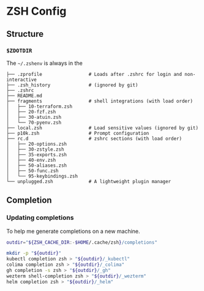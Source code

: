 # ZSH Config

## Structure


### `$ZDOTDIR`

The `~/.zshenv` is always in the 

```
├── .zprofile                 # Loads after .zshrc for login and non-interactive
├── .zsh_history              # (ignored by git)
├── .zshrc   
├── README.md
├── fragments                 # shell integrations (with load order)
│   ├── 10-terraform.zsh
│   ├── 20-fzf.zsh
│   ├── 30-atuin.zsh
│   └── 70-pyenv.zsh
├── local.zsh                 # Load sensitive values (ignored by git)
├── p10k.zsh                  # Prompt configuration
├── rc.d                      # zshrc sections (with load order)
│   ├── 20-options.zsh
│   ├── 30-zstyle.zsh
│   ├── 35-exports.zsh
│   ├── 40-env.zsh
│   ├── 50-aliases.zsh
│   ├── 50-func.zsh
│   └── 95-keybindings.zsh
└── unplugged.zsh             # A lightweight plugin manager
```



## Completion

### Updating completions

To help me generate completions on a new machine.

```zsh
outdir="${ZSH_CACHE_DIR:-$HOME/.cache/zsh}/completions"

mkdir -p "${outdir}"
kubectl completion zsh > "${outdir}/_kubectl"
colima completion zsh > "${outdir}/_colima"
gh completion -s zsh > "${outdir}/_gh"
wezterm shell-completion zsh > "${outdir}/_wezterm"
helm completion zsh > "${outdir}/_helm"
```





